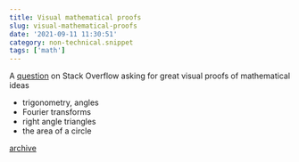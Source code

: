 ```yaml
---
title: Visual mathematical proofs
slug: visual-mathematical-proofs
date: '2021-09-11 11:30:51'
category: non-technical.snippet
tags: ['math']
---
```


A
[question](https://math.stackexchange.com/questions/733754/visually-stunning-math-concepts-which-are-easy-to-explain)
on Stack Overflow asking for great visual proofs of mathematical ideas

- trigonometry, angles
- Fourier transforms
- right angle triangles
- the area of a circle

[archive](https://web.archive.org/web/20210911092903/https://math.stackexchange.com/questions/733754/visually-stunning-math-concepts-which-are-easy-to-explain)
